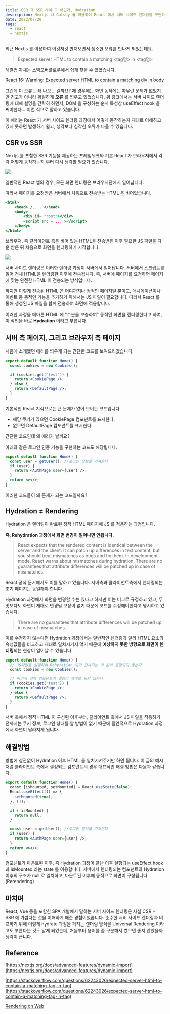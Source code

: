 ```yaml
---
title: CSR 과 SSR 사이 그 어딘가, Hydration
description: Nextjs 나 Gatsby 를 이용하여 React 애서 서버 사이드 렌더링을 구현하는 방법은 편리합니다. 하지만 Rehydration 를 포함한 렌더링 개념을 재대로 이해하지 않고 있다면 해결이 어려운 문제가 나오기 쉽습니다. CSR 베이스인 React 에서 SSR 을 구현할 때 놓치기 쉬운 개념인 Hydration 에 대해 알아보겠습니다.
date: 2022/07/20
tags:
  - react
  - nextjs
---
```


최근 Nextjs 를 이용하여 이것저것 만져보면서 생소한 오류를 만나게 되었는데요.

> Expected server HTML to contain a matching <tag명> in <tag명>

해결법 자체는 스택오버플로우에서 쉽게 찾을 수 있었습니다.

[React 16: Warning: Expected server HTML to contain a matching div in body](https://stackoverflow.com/questions/46443652/react-16-warning-expected-server-html-to-contain-a-matching-div-in-body)

그런데 이 오류는 왜 나오는 걸까요? 제 경우에는 화면 동작에는 아무런 문제가 없었지만 경고가 아니라 확실하게 **오류** 를 띄우고 있었습니다. 위 링크에서는 서버 사이드 렌더링에 대해 설명을 간략히 하면서, DOM 을 구성하는 순서 특성상 useEffect hook 을 써야한다... 이런 식으로 말하고 있습니다.

이 에러는 React 가 서버 사이드 렌더링 과정에서 어떻게 동작하는지 재대로 이해하고 있지 못하면 발생하기 쉽고, 생각보다 심각한 오류가 나올 수 있습니다.

## CSR vs SSR

Nextjs 를 포함한 SSR 기능을 제공하는 프레임워크와 기본 React 가 브라우저에서 각각 어떻게 동작하는지 부터 다시 생각할 필요가 있습니다.

![](/posts/blog/ssr-hydration/no-pre-rendering.png)

일반적인 React 앱의 경우, 모든 화면 렌더링은 브라우저단에서 일어납니다.

따라서 페이지를 요청받은 서버에서 처음으로 전송받는 HTML 은 비어있습니다.

```jsx
<html>
	<head> /.... </head>
	<body>
		<div id= "root"></div>
		<script src = ... ></script>
	</body>
</html>
```

브라우저, 즉 클라이언트 측은 비어 있는 HTML을 전송받은 이후 필요한 JS 파일을 다운 받은 뒤 처음으로 화면을 렌더링하기 시작합니다.

![](/posts/blog/ssr-hydration/pre-rendering.png)

서버 사이드 렌더링은 이러한 렌더링 과정이 서버에서 일어납니다. 서버에서 스크립트를 읽어 전체 HTML을 렌더링한 이후에 전송됩니다. 즉, 서버에 페이지를 요청하면 페이지에 맞는 완전한 HTML 이 전송되는 방식입니다.

하지만 이렇게 전송된 HTML 은 어디까지나 정적인 페이지일 뿐이고, 애니메이션이나 이벤트 등 동적인 기능을 추가하기 위해서는 JS 파일이 필요합니다. 따라서 React 를 통해 생성된 JS 파일을 함께 전송하여 화면에 적용합니다.

이러한 과정을 메마른 HTML 에 "수분을 보충하여" 동적인 화면을 렌더링한다고 하여, 이 작업을 바로 **Hydration** 이라고 부릅니다.

## 서버 측 페이지, 그리고 브라우저 측 페이지

처음에 소개했던 에러를 띄우게 되는 간단한 코드를 보여드리겠습니다.

```jsx
export default function Home() {
  const cookies = new Cookies();

  if (cookies.get("test")) {
    return <CookiePage />;
  } else {
    return <DefaultPage />;
  }
}
```

기본적인 React 지식으로는 큰 문제가 없어 보이는 코드입니다.

- 해당 쿠키가 있으면 CookiePage 컴포넌트를 표시한다.
- 없으면 DefaultPage 컴포넌트를 표시한다.

간단한 코드인데 왜 에러가 날까요?

아래와 같은 로그인 인증 기능을 구현하는 코드도 해당됩니다.

```jsx
export default function Home() {
  const user = getUser(); //로그인 정보를 가져온다
  if (user) {
    return <AuthPage user={user} />;
  }
  return <></>;
}
```

이러한 코드들이 왜 문제가 되는 코드일까요?

## Hydration ≠ Rendering

Hydration 은 렌더링이 완료된 정적 HTML 페이지에 JS 를 적용하는 과정입니다.

**즉, Rehydration 과정에서 화면 변경이 일어나면 안됩니다.**

> React expects that the rendered content is identical between the server and the client. It can patch up differences in text content, but you should treat mismatches as bugs and fix them. In development mode, React warns about mismatches during hydration. There are no guarantees that attribute differences will be patched up in case of mismatches.

React 공식 문서에서도 이를 말하고 있습니다. 서버측과 클라이언트측에서 렌더링되는 초기 페이지는 동일해야 합니다.

Hydration 과정에서 화면을 변경할 수는 있다고 하지만 이는 버그로 규정하고 있고, 무엇보다도 화면이 재대로 변경될 보장이 없기 때문에 코드를 수정해야한다고 명시하고 있습니다.

> There are no guarantees that attribute differences will be patched up in case of mismatches.

이를 수정하지 않는다면 Hydration 과정에서는 일반적인 렌더링과 달리 HTML 요소의 속성값들을 비교하고 재대로 일치시키지 않기 때문에 **예상하지 못한 방향으로 화면이 렌더링**되는 현상이 일어날 수 있습니다.

```jsx
export default function Home() {
  // JS파일을 실행하여 Rehyration 되기 전까지는 이 값이 결정되지 않는다
  const cookies = new Cookies();

  // 따라서 전체 컴포넌트가 결정이 재대로 되지 않는다
  if (cookies.get("test")) {
    return <CookiePage />;
  } else {
    return <DefaultPage />;
  }
}
```

서버 측에서 정적 HTML 이 구성된 이후부터, 클리이언트 측에서 JS 파일을 적용하기 전까지는 쿠키 정보, 로그인 상태를 알 방법이 없기 때문에 필연적으로 Hydration 과정에서 화면이 달라지게 됩니다.

## 해결방법

방법에 상관없이 Hydration 이후 HTML 을 일치시켜주기만 하면 됩니다. 이 글의 예시처럼 클라이언트 측에서 결정되는 컴포넌트의 경우 대표적인 해결 방법은 다음과 같습니다.

```jsx
export default function Home() {
  const [isMounted, setMounted] = React.useState(false);
  React.useEffect(() => {
    setMounted(true);
  }, []);

  if (!isMounted) {
    return null;
  }

  const user = getUser(); //로그인 정보를 가져온다
  if (user) {
    return <AuthPage user={user} />;
  }
  return <></>;
}
```

컴포넌트가 마운트된 이후, 즉 Hydration 과정이 끝난 이후 실행되는 useEffect hook 과 isMounted 라는 state 를 이용합니다. 서버에서 렌더링되는 컴포넌트와 Hydration 이후의 구조가 null 로 일치하고, 마운트된 이후에 동적으로 화면이 구성됩니다. (Rerendering)

## 마치며

React, Vue 등을 포함한 SPA 개발에서 말하는 서버 사이드 렌더링은 사실 CSR + SSR 에 가깝다는 것을 이해하게 해준 경험이었습니다.
순수한 서버 사이드 렌더링과 비교하기 위해 이렇게 hydrate 과정을 거치는 렌더링 방식을 Universal Rendering 이라고도 부른다는 것도 알게 되었는데, 처음부터 용어를 좀 구분해서 썼으면 좋지 않았을까 생각이 큽니다.

## Reference

[https://nextjs.org/docs/advanced-features/dynamic-import](https://nextjs.org/docs/advanced-features/dynamic-import)

[https://stackoverflow.com/questions/62243026/expected-server-html-to-contain-a-matching-tag-in-tag](https://stackoverflow.com/questions/62243026/expected-server-html-to-contain-a-matching-tag-in-tag)

[Rendering on Web](https://web.dev/rendering-on-the-web/)
